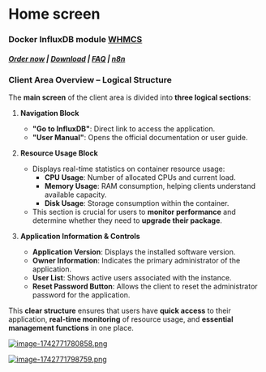 # Home screen

### Docker InfluxDB module **[WHMCS](https://puqcloud.com/link.php?id=77)** 

#####  [Order now](https://puqcloud.com/whmcs-module-docker-influxdb.php) | [Download](https://download.puqcloud.com/WHMCS/servers/PUQ_WHMCS-Docker-InfluxDB/) | [FAQ](https://faq.puqcloud.com/) | [n8n](https://puqcloud.com/link.php?id=117)

### **Client Area Overview – Logical Structure**

The **main screen** of the client area is divided into **three logical sections**:

1. **Navigation Block**
    
    
    - **"Go to InfluxDB"**: Direct link to access the application.
    - **"User Manual"**: Opens the official documentation or user guide.
2. **Resource Usage Block**
    
    
    - Displays real-time statistics on container resource usage: 
        - **CPU Usage**: Number of allocated CPUs and current load.
        - **Memory Usage**: RAM consumption, helping clients understand available capacity.
        - **Disk Usage**: Storage consumption within the container.
    - This section is crucial for users to **monitor performance** and determine whether they need to **upgrade their package**.
3. **Application Information &amp; Controls**
    
    
    - **Application Version**: Displays the installed software version.
    - **Owner Information**: Indicates the primary administrator of the application.
    - **User List**: Shows active users associated with the instance.
    - **Reset Password Button**: Allows the client to reset the administrator password for the application.

This **clear structure** ensures that users have **quick access** to their application, **real-time monitoring** of resource usage, and **essential management functions** in one place.

[![image-1742771780858.png](https://doc.puq.info/uploads/images/gallery/2025-03/scaled-1680-/image-1742771780858.png)](https://doc.puq.info/uploads/images/gallery/2025-03/image-1742771780858.png)

[![image-1742771798759.png](https://doc.puq.info/uploads/images/gallery/2025-03/scaled-1680-/image-1742771798759.png)](https://doc.puq.info/uploads/images/gallery/2025-03/image-1742771798759.png)